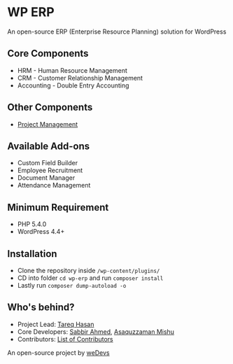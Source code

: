 # WP ERP

An open-source ERP (Enterprise Resource Planning) solution for WordPress

## Core Components

* HRM - Human Resource Management
* CRM - Customer Relationship Management
* Accounting - Double Entry Accounting

## Other Components

* [Project Management](https://wedevs.com/products/plugins/wp-project-manager-pro/)

## Available Add-ons

* Custom Field Builder
* Employee Recruitment
* Document Manager
* Attendance Management

## Minimum Requirement
 - PHP 5.4.0
 - WordPress 4.4+

## Installation

* Clone the repository inside `/wp-content/plugins/`
* CD into folder `cd wp-erp` and run `composer install`
* Lastly run `composer dump-autoload -o`


## Who's behind?

* Project Lead: [Tareq Hasan](https://github.com/tareq1988)
* Core Developers: [Sabbir Ahmed](https://github.com/sabbir1991), [Asaquzzaman Mishu](https://github.com/asaquzzaman)
* Contributors: [List of Contributors](https://github.com/wp-erp/wp-erp/graphs/contributors)

An open-source project by [weDevs](https://wedevs.com/?utm_source=github&utm_medium=credit&utm_term=opensource&utm_content=wperp&utm_campaign=product)
